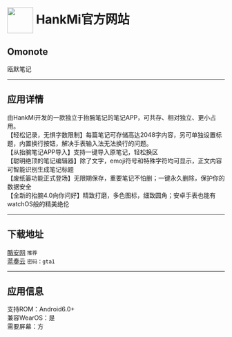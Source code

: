 
# [<img src="https://www.hankmi.com/favicon.ico" width="60" height="60" align="center" />](https://www.hankmi.com) HankMi官方网站

## Omonote
瓯默笔记

***

## 应用详情
由HankMi开发的一款独立于抬腕笔记的笔记APP，可共存、相对独立、更小占用。  
【轻松记录，无惧字数限制】每篇笔记可存储高达2048字内容，另可单独设置标题，内置换行按钮，解决手表输入法无法换行的问题。  
【从抬腕笔记APP导入】支持一键导入原笔记，轻松换区  
【聪明绝顶的笔记编辑器】除了文字，emoji符号和特殊字符均可显示，正文内容可智能识别生成笔记标题  
【废纸篓功能正式登场】无限期保存，重要笔记不怕删；一键永久删除，保护你的数据安全  
【全新的抬腕4.0向你问好】精致打磨，多色图标，细致圆角；安卓手表也能有watchOS般的精美绝伦

***

## 下载地址
[酷安网](https://www.coolapk.com/apk/297843) `推荐`  
[蓝奏云](https://hankmi.lanzouw.com/b0ch0m28h) `密码：gta1`

***

## 应用信息
支持ROM：Android6.0+  
兼容WearOS：是  
需要屏幕：方
